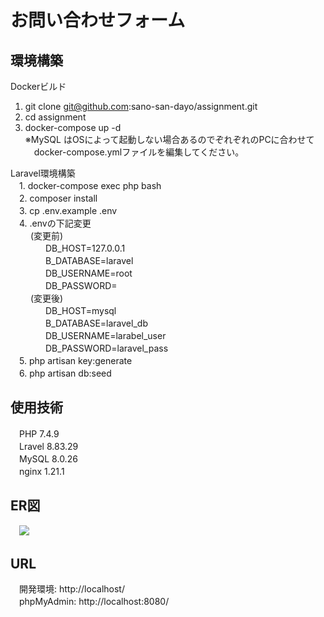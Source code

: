 # お問い合わせフォーム

## 環境構築
Dockerビルド
  1. git clone git@github.com:sano-san-dayo/assignment.git
  2. cd assignment
  3. docker-compose up -d  
  ※MySQL はOSによって起動しない場合あるのでぞれぞれのPCに合わせて  
  　docker-compose.ymlファイルを編集してください。   
  
Laravel環境構築  
　1. docker-compose exec php bash  
　2. composer install  
　3. cp .env.example .env  
　4. .envの下記変更  
　　 (変更前)  
　　　　DB_HOST=127.0.0.1  
　　　　B_DATABASE=laravel  
　　　　DB_USERNAME=root  
　　　　DB_PASSWORD=  
　　 (変更後)  
　　　　DB_HOST=mysql  
　　　　B_DATABASE=laravel_db  
　　　　DB_USERNAME=larabel_user  
　　　　DB_PASSWORD=laravel_pass  
　5. php artisan key:generate  
　6. php artisan db:seed  

## 使用技術
　PHP 7.4.9  
　Lravel 8.83.29  
　MySQL 8.0.26  
　nginx 1.21.1  

## ER図
　![](./ER図.png)

## URL
　開発環境: http://localhost/  
　phpMyAdmin: http://localhost:8080/  
